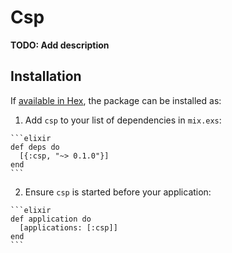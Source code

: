 # Csp

**TODO: Add description**

## Installation

If [available in Hex](https://hex.pm/docs/publish), the package can be installed as:

  1. Add `csp` to your list of dependencies in `mix.exs`:

    ```elixir
    def deps do
      [{:csp, "~> 0.1.0"}]
    end
    ```

  2. Ensure `csp` is started before your application:

    ```elixir
    def application do
      [applications: [:csp]]
    end
    ```

